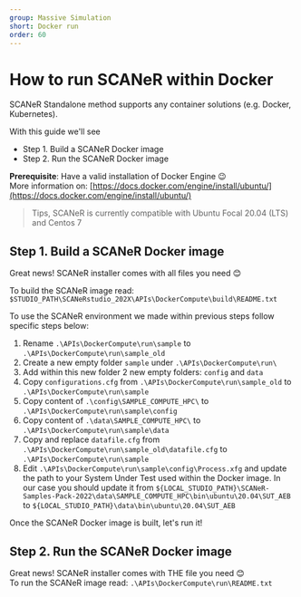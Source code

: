 ```yaml
---
group: Massive Simulation
short: Docker run
order: 60
---
```


# How to run SCANeR within Docker

SCANeR Standalone method supports any container solutions (e.g. Docker, Kubernetes).  

With this guide we'll see
- Step 1.	Build a SCANeR Docker image
- Step 2.	Run the SCANeR Docker image

**Prerequisite**: Have a valid installation of Docker Engine 😉  
More information on: [https://docs.docker.com/engine/install/ubuntu/](https://docs.docker.com/engine/install/ubuntu/)  
> Tips, SCANeR is currently compatible with Ubuntu Focal 20.04 (LTS) and Centos 7

## Step 1. Build a SCANeR Docker image

Great news! SCANeR installer comes with all files you need 😊  

To build the SCANeR image read: `$STUDIO_PATH\SCANeRstudio_202X\APIs\DockerCompute\build\README.txt`  

To use the SCANeR environment we made within previous steps follow specific steps below:  
1. Rename `.\APIs\DockerCompute\run\sample` to `.\APIs\DockerCompute\run\sample_old`
2. Create a new empty folder `sample` under `.\APIs\DockerCompute\run\`
3. Add within this new folder 2 new empty folders: `config` and `data`
4. Copy `configurations.cfg` from `.\APIs\DockerCompute\run\sample_old` to `.\APIs\DockerCompute\run\sample`
5. Copy content of `.\config\SAMPLE_COMPUTE_HPC\` to `.\APIs\DockerCompute\run\sample\config`
8. Copy content of `.\data\SAMPLE_COMPUTE_HPC\` to `.\APIs\DockerCompute\run\sample\data`
9. Copy and replace `datafile.cfg` from `.\APIs\DockerCompute\run\sample_old\datafile.cfg` to `.\APIs\DockerCompute\run\sample`
10. Edit `.\APIs\DockerCompute\run\sample\config\Process.xfg` and update the path to your System Under Test used within the Docker image. In our case you should update it from `${LOCAL_STUDIO_PATH}\SCANeR-Samples-Pack-2022\data\SAMPLE_COMPUTE_HPC\bin\ubuntu\20.04\SUT_AEB` to `${LOCAL_STUDIO_PATH}\data\bin\ubuntu\20.04\SUT_AEB`

Once the SCANeR Docker image is built, let's run it!

## Step 2. Run the SCANeR Docker image

Great news! SCANeR installer comes with THE file you need 😊  
To run the SCANeR image read: `.\APIs\DockerCompute\run\README.txt`
